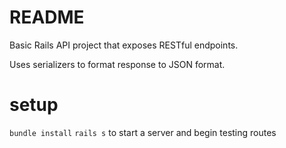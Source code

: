 # README

Basic Rails API project that exposes RESTful endpoints.

Uses serializers to format response to JSON format.

# setup
`bundle install`
`rails s` to start a server and begin testing routes
